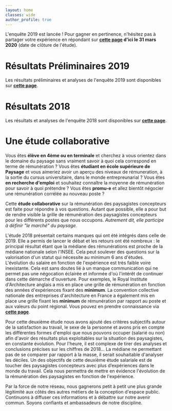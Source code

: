 ```yaml
---
layout: home
classes: wide
author_profile: true
---
```


L'enquête 2019 est lancée !
Pour gagner en pertinence, n'hésitez pas à partager votre expérience en répondant sur **[cette page](https://framaforms.org/etude-salaire-2019-paysagiste-concepteur-1571164965) d'ici le 31 mars 2020** (date de clôture de l'étude).

# Résultats Préliminaires 2019
Les résultats préliminaires et analyses de l'enquête 2019 sont disponibles sur **[cette page](https://pocman.github.io/etude-salariale-paysagiste-concepteur/etude-salariale-2019/)**.

# Résultats 2018
Les résultats et analyses de l'enquête 2018 sont disponibles sur **[cette page](https://pocman.github.io/etude-salariale-paysagiste-concepteur/etude-salariale-2018/)**.

# Une étude collaborative
Vous êtes **élève en 4ème ou en terminale** et cherchez à vous orientez dans le domaine du paysage sans vraiment savoir à quoi cela correspond en terme de rémunération ? Vous êtes **étudiant en école supérieure de Paysage** et vous aimeriez avoir un aperçu des niveaux de rémuneration, à la sortie du cursus universitaire, dans le monde entrepreunarial ? Vous êtes **en recherche d'emploi** et souhaitez connaître la moyenne de rémunération pour savoir à quoi prétendre ? Vous êtes **promu-e** et allez bientôt négocier une rémunération corrélée au nouveau poste ? 

Cette **étude collaborative** sur la rémunération des paysagistes concepteurs est faite pour répondre à vos questions. Autant que possible, elle a pour but de rendre visible la grille de rémunération des paysagistes concepteurs pour les différents postes que nous occupons. _Autrement dit, elle participe à définir "le marché" du paysage._

L'étude 2018 présentait certains manques qui ont été intégrés dans celle de 2019. Elle a permis de lancer le débat et les retours ont été nombreux : le principal résultat étant que la médiane des rémunérations est proche de la médiane nationale selon l'INSEE. Cela peut soulever des questions sur la valorisation d'un statut qui nécessite au minimum 6 ans d'études. L'évolution du salaire en fonction de l'expérience est très faible voire inexistante. Cela est sans doutes lié à un manque communication qui ne permet pas une négocation éclairée et informée d'où l'intérêt de continuer dans cette démarche d'ouverture. Pour exemples, le Royal Institute d'Architecture anglais a mis en place une grille de rémunération en fonction des années d'expériences fixant des **minimum**. La convention collective nationale des entreprises d'architecture en France a également mis en place une grille fixant les **minimum** de rémunération par rapport au poste et aux valeurs du point régional. Vous pouvez en prendre connaissance via **[cette page](http://www.branche-architecture.fr/accords-collectifs/convention-collective-nationale)**.

Pour cette deuxième étude nous avons ajouté des critères subjectifs autour de la satisfaction au travail, le sexe de la personne et avons pris en compte les différentes formes d'emploi que nous pouvons occuper (salarié ou non) afin d'avoir des résultats plus exploitables sur la situation des paysagistes, en constante évolution. Pour l'heure, il est complexe de tirer des analyses et conclusions précises sur les chiffres de 2018... La médiane ne permettant pas de se comparer par rapport à la masse, il serait souhaitable d'analyser les déciles. Un des objectifs de cette deuxième étude salariale est de toucher des paysagistes concepteurs avec plus d’expériences dans le monde du travail. Cela nous permettra de mettre en évidence l'évolution de la rémunération des paysagistes en fonction de l'expérience.

Par la force de notre réseau, nous gagnerons petit à petit une plus grande légitimité aux côtés des autres métiers de la conception d'espace public. Continuons à diffuser ces informations et à débattre sur notre avenir commun. Soyons confiants et ambassadeurs de notre discipline.
